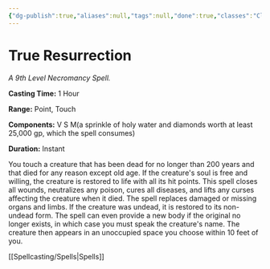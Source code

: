 ```yaml
---
{"dg-publish":true,"aliases":null,"tags":null,"done":true,"classes":"Cleric, Druid,","spellLevel":9,"school":"Necromancy","source":"PHB","permalink":"/spells/true-resurrection/","dgHomeLink":false,"dgPassFrontmatter":true}
---
```


# True Resurrection
*A 9th Level Necromancy Spell.*

**Casting Time:** 1 Hour

**Range:** Point, Touch

**Components:** V S M(a sprinkle of holy water and diamonds worth at least 25,000 gp, which the spell consumes)

**Duration:** Instant

You touch a creature that has been dead for no longer than 200 years and that died for any reason except old age. If the creature's soul is free and willing, the creature is restored to life with all its hit points.
This spell closes all wounds, neutralizes any poison, cures all diseases, and lifts any curses affecting the creature when it died. The spell replaces damaged or missing organs and limbs. If the creature was undead, it is restored to its non-undead form.
The spell can even provide a new body if the original no longer exists, in which case you must speak the creature's name. The creature then appears in an unoccupied space you choose within 10 feet of you.

[[Spellcasting/Spells|Spells]]